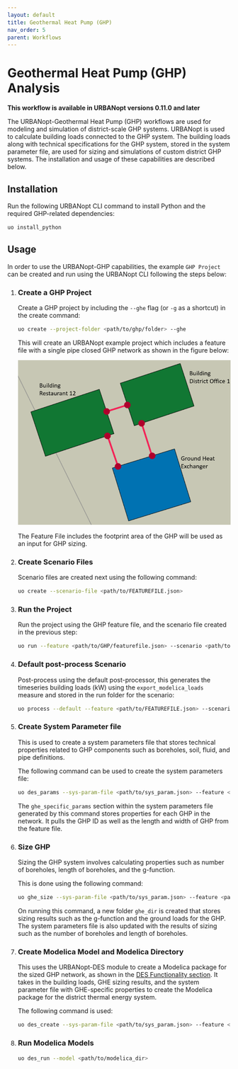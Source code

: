 ```yaml
---
layout: default
title: Geothermal Heat Pump (GHP)
nav_order: 5
parent: Workflows
---
```


# Geothermal Heat Pump (GHP) Analysis

**This workflow is available in URBANopt versions 0.11.0 and later**

The URBANopt-Geothermal Heat Pump (GHP) workflows are used for modeling and simulation of district-scale GHP systems.  URBANopt is used to calculate building loads connected to the GHP system. The building loads along with technical specifications  for the GHP system, stored in the system parameter file, are used for sizing and simulations of custom district GHP systems. The installation and usage of these capabilities are described below.

## Installation

Run the following URBANopt CLI command to install Python and the required GHP-related dependencies:

```bash
uo install_python
```

## Usage


In order to use the URBANopt-GHP capabilities, the example `GHP Project` can be created and run using the URBANopt CLI following the steps below:


1. ### Create a GHP Project

	Create a GHP project by including the `--ghe` flag (or `-g` as a shortcut) in the create command:

	```bash
	uo create --project-folder <path/to/ghp/folder> --ghe
	```

	This will create an URBANopt example project which includes a feature file with a single pipe closed GHP network as shown in the figure below:

	![ghp2](../../doc_files/ghp2.PNG)

	The Feature File includes the footprint area of the GHP will be used as an input for GHP sizing.


2. ### Create Scenario Files

	Scenario files are created next using the following command:

	```bash
	uo create --scenario-file <path/to/FEATUREFILE.json>
	```

3. ### Run the Project

	Run the project using the GHP feature file, and the scenario file created in the previous step:

	```bash
	uo run --feature <path/to/GHP/featurefile.json> --scenario <path/to/SCENARIOFILE.csv>
	```

4. ### Default post-process Scenario

	Post-process using the default post-processor, this generates the timeseries building loads (kW) using the `export_modelica_loads` measure and stored in the run folder for the scenario:

	```bash
	uo process --default --feature <path/to/FEATUREFILE.json> --scenario <path/to/SCENARIOFILE.csv>
	```

5. ### Create System Parameter file

	This is used to create a system parameters file that stores technical properties related to GHP components such as boreholes, soil, fluid, and pipe definitions.

	The following command can be used to create the system parameters file:

	```bash
	uo des_params --sys-param-file <path/to/sys_param.json> --feature <path/to/FEATUREFILE.json> --scenario <path/to/SCENARIOFILE.csv> --ghe
	```

	The `ghe_specific_params` section within the system parameters file generated by this command stores properties for each GHP in the network. It pulls the GHP ID as well as the length and width of GHP from the feature file.

6. ### Size GHP

	Sizing the GHP system involves calculating properties such as number of boreholes, length of boreholes, and the g-function.

	This is done using the following command:


	```bash
	uo ghe_size --sys-param-file <path/to/sys_param.json> --feature <path/to/FEATUREFILE.json> --scenario <path/to/SCENARIOFILE.csv> --ghe
	```

	On running this command, a new folder `ghe_dir` is created that stores sizing results such as the g-function and the ground loads for the GHP. The system parameters file is also updated with the results of sizing such as the number of boreholes and length of boreholes.

7. ### Create Modelica Model and Modelica Directory

	This uses the URBANopt-DES module to create a Modelica package for the sized GHP network, as shown in the [DES Functionality section](../../getting_started/getting_started). It takes in the building loads, GHE sizing results, and the system parameter file with GHE-specific properties to create the Modelica package for the district thermal energy system.

	The following command is used:

	```bash
	uo des_create --sys-param-file <path/to/sys_param.json> --feature <path/to/FEATUREFILE.json> --des-name <path/to/example_modelica_project>
	```

8. ### Run Modelica Models

	```bash
	uo des_run --model <path/to/modelica_dir>
	```

